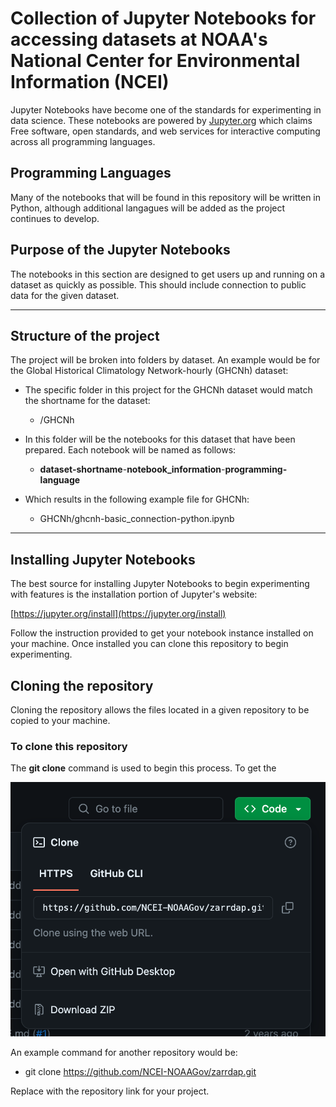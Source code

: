 # Collection of Jupyter Notebooks for accessing datasets at NOAA's National Center for Environmental Information (NCEI)

Jupyter Notebooks have become one of the standards for experimenting in data science. These notebooks are powered by [Jupyter.org](https://jupyter.org/) which claims Free software, open standards, and web services for interactive computing across all programming languages.

## Programming Languages

Many of the notebooks that will be found in this repository will be written in Python, although additional langagues will be added as the project continues to develop.

## Purpose of the Jupyter Notebooks
The notebooks in this section are designed to get users up and running on a dataset as quickly as possible. This should include connection to public data for the given dataset.

---

## Structure of the project

The project will be broken into folders by dataset. An example would be for the Global Historical Climatology Network-hourly (GHCNh) dataset:

- The specific folder in this project for the GHCNh dataset would match the shortname for the dataset:
    - /GHCNh

- In this folder will be the notebooks for this dataset that have been prepared. Each notebook will be named as follows:

    - **dataset-shortname**-**notebook_information**-**programming-language**

- Which results in the following example file for GHCNh:

    - GHCNh/ghcnh-basic_connection-python.ipynb

---

## Installing Jupyter Notebooks

The best source for installing Jupyter Notebooks to begin experimenting with features is the installation portion of Jupyter's website:

[https://jupyter.org/install](https://jupyter.org/install)

Follow the instruction provided to get your notebook instance installed on your machine. Once installed you can clone this repository to begin experimenting.

## Cloning the repository

Cloning the repository allows the files located in a given repository to be copied to your machine.

### To clone this repository

The **git clone** command is used to begin this process. To get the 

![Finding thg repository's link](github-repo-link.png)

An example command for another repository would be:

- git clone https://github.com/NCEI-NOAAGov/zarrdap.git

Replace with the repository link for your project.
